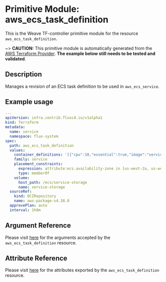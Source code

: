 
# Primitive Module: aws_ecs_task_definition

This is the Weave TF-controller primitive module for the resource `aws_ecs_task_definition`.

~> **CAUTION:** This primitive module is automatically generated from the [AWS Terraform Provider](https://registry.terraform.io/providers/hashicorp/aws/latest/docs/resources/ecs_task_definition). **The example below still needs to be tested and validated**.

## Description

Manages a revision of an ECS task definition to be used in `aws_ecs_service`.

## Example usage

```yaml
---
apiVersion: infra.contrib.fluxcd.io/v1alpha1
kind: Terraform
metadata:
  name: service
  namespace: flux-system
spec:
  path: aws_ecs_task_definition
  values:
    container_definitions: '[{"cpu":10,"essential":true,"image":"service-first","memory":512,"name":"first","portMappings":[{"containerPort":80,"hostPort":80}]},{"cpu":10,"essential":true,"image":"service-second","memory":256,"name":"second","portMappings":[{"containerPort":443,"hostPort":443}]}]'
    family: service
    placement_constraints:
      expression: attribute:ecs.availability-zone in [us-west-2a, us-west-2b]
      type: memberOf
    volume:
      host_path: /ecs/service-storage
      name: service-storage
  sourceRef:
    kind: OCIRepository
    name: aws-package-v4.38.0
  approvePlan: auto
  interval: 1h0m
```

## Argument Reference

Please visit [here](https://registry.terraform.io/providers/hashicorp/aws/latest/docs/resources/ecs_task_definition#argument-reference) for the arguments accepted by the `aws_ecs_task_definition` resource.

## Attribute Reference

Please visit [here](https://registry.terraform.io/providers/hashicorp/aws/latest/docs/resources/ecs_task_definition#attributes-reference) for the attributes exported by the `aws_ecs_task_definition` resource.
